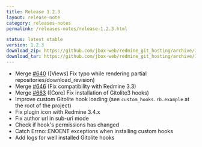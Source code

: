 ```yaml
---
title: Release 1.2.3
layout: release-note
category: releases-notes
permalink: /releases-notes/release-1.2.3.html

status: latest stable
version: 1.2.3
download_zip: https://github.com/jbox-web/redmine_git_hosting/archive/1.2.3.zip
download_tar: https://github.com/jbox-web/redmine_git_hosting/archive/1.2.3.tar.gz
---
```


* Merge [#640](https://github.com/jbox-web/redmine_git_hosting/pull/640) ([Views] Fix typo while rendering partial repositories/download_revision)
* Merge [#646](https://github.com/jbox-web/redmine_git_hosting/pull/646) (Fix compatibility with Redmine 3.3)
* Merge [#663](https://github.com/jbox-web/redmine_git_hosting/pull/663) ([Core] Fix installation of Gitolite3 hooks)
* Improve custom Gitolite hook loading (see `custom_hooks.rb.example` at the root of the project)
* Fix plugin icon with Redmine 3.4.x
* Fix author url in sub-uri mode
* Check if hook's permissions has changed
* Catch Errno::ENOENT exceptions when installing custom hooks
* Add logs for well installed Gitolite hooks
